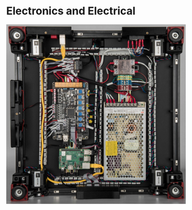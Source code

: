 # Electronics and Electrical

<img src="images/voron-electronics.webp" width=480 height=480 title="foto" />
